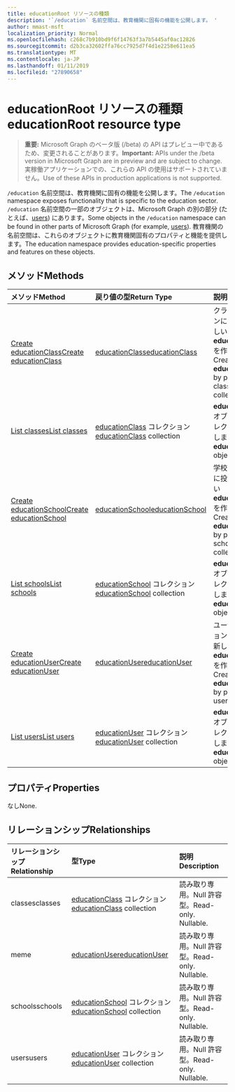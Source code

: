 ```yaml
---
title: educationRoot リソースの種類
description: '`/education` 名前空間は、教育機関に固有の機能を公開します。 '
author: mmast-msft
localization_priority: Normal
ms.openlocfilehash: c268c7b910bd9f6f14763f3a7b5445af0ac12826
ms.sourcegitcommit: d2b3ca32602ffa76cc7925d7f4d1e2258e611ea5
ms.translationtype: MT
ms.contentlocale: ja-JP
ms.lasthandoff: 01/11/2019
ms.locfileid: "27890658"
---
```

# <a name="educationroot-resource-type"></a><span data-ttu-id="cbeb0-103">educationRoot リソースの種類</span><span class="sxs-lookup"><span data-stu-id="cbeb0-103">educationRoot resource type</span></span>

> <span data-ttu-id="cbeb0-104">**重要:** Microsoft Graph のベータ版 (/beta) の API はプレビュー中であるため、変更されることがあります。</span><span class="sxs-lookup"><span data-stu-id="cbeb0-104">**Important:** APIs under the /beta version in Microsoft Graph are in preview and are subject to change.</span></span> <span data-ttu-id="cbeb0-105">実稼働アプリケーションでの、これらの API の使用はサポートされていません。</span><span class="sxs-lookup"><span data-stu-id="cbeb0-105">Use of these APIs in production applications is not supported.</span></span>

<span data-ttu-id="cbeb0-106">`/education` 名前空間は、教育機関に固有の機能を公開します。</span><span class="sxs-lookup"><span data-stu-id="cbeb0-106">The `/education` namespace exposes functionality that is specific to the education sector.</span></span> <span data-ttu-id="cbeb0-107">`/education` 名前空間の一部のオブジェクトは、Microsoft Graph の別の部分 (たとえば、[users](user.md)) にあります。</span><span class="sxs-lookup"><span data-stu-id="cbeb0-107">Some objects in the `/education` namespace can be found in other parts of Microsoft Graph (for example, [users](user.md)).</span></span> <span data-ttu-id="cbeb0-108">教育機関の名前空間は、これらのオブジェクトに教育機関固有のプロパティと機能を提供します。</span><span class="sxs-lookup"><span data-stu-id="cbeb0-108">The education namespace provides education-specific properties and features on these objects.</span></span>

## <a name="methods"></a><span data-ttu-id="cbeb0-109">メソッド</span><span class="sxs-lookup"><span data-stu-id="cbeb0-109">Methods</span></span>

| <span data-ttu-id="cbeb0-110">メソッド</span><span class="sxs-lookup"><span data-stu-id="cbeb0-110">Method</span></span>           | <span data-ttu-id="cbeb0-111">戻り値の型</span><span class="sxs-lookup"><span data-stu-id="cbeb0-111">Return Type</span></span>    |<span data-ttu-id="cbeb0-112">説明</span><span class="sxs-lookup"><span data-stu-id="cbeb0-112">Description</span></span>|
|:---------------|:--------|:----------|
|[<span data-ttu-id="cbeb0-113">Create educationClass</span><span class="sxs-lookup"><span data-stu-id="cbeb0-113">Create educationClass</span></span>](../api/educationroot-post-classes.md) |[<span data-ttu-id="cbeb0-114">educationClass</span><span class="sxs-lookup"><span data-stu-id="cbeb0-114">educationClass</span></span>](educationclass.md)| <span data-ttu-id="cbeb0-115">クラス コレクションに投稿して、新しい **educationClass** を作成します。</span><span class="sxs-lookup"><span data-stu-id="cbeb0-115">Create a new **educationClass** by posting to the classes collection.</span></span>|
|[<span data-ttu-id="cbeb0-116">List classes</span><span class="sxs-lookup"><span data-stu-id="cbeb0-116">List classes</span></span>](../api/educationroot-list-classes.md) |<span data-ttu-id="cbeb0-117">[educationClass](educationclass.md) コレクション</span><span class="sxs-lookup"><span data-stu-id="cbeb0-117">[educationClass](educationclass.md) collection</span></span>| <span data-ttu-id="cbeb0-118">**educationClass** オブジェクト コレクションを取得します。</span><span class="sxs-lookup"><span data-stu-id="cbeb0-118">Get an **educationClass** object collection.</span></span>|
|[<span data-ttu-id="cbeb0-119">Create educationSchool</span><span class="sxs-lookup"><span data-stu-id="cbeb0-119">Create educationSchool</span></span>](../api/educationroot-post-schools.md) |[<span data-ttu-id="cbeb0-120">educationSchool</span><span class="sxs-lookup"><span data-stu-id="cbeb0-120">educationSchool</span></span>](educationschool.md)| <span data-ttu-id="cbeb0-121">学校コレクションに投稿して、新しい **educationSchool** を作成します。</span><span class="sxs-lookup"><span data-stu-id="cbeb0-121">Create a new **educationSchool** by posting to the schools collection.</span></span>|
|[<span data-ttu-id="cbeb0-122">List schools</span><span class="sxs-lookup"><span data-stu-id="cbeb0-122">List schools</span></span>](../api/educationroot-list-schools.md) |<span data-ttu-id="cbeb0-123">[educationSchool](educationschool.md) コレクション</span><span class="sxs-lookup"><span data-stu-id="cbeb0-123">[educationSchool](educationschool.md) collection</span></span>| <span data-ttu-id="cbeb0-124">**educationSchool** オブジェクト コレクションを取得します。</span><span class="sxs-lookup"><span data-stu-id="cbeb0-124">Get an **educationSchool** object collection.</span></span>|
|[<span data-ttu-id="cbeb0-125">Create educationUser</span><span class="sxs-lookup"><span data-stu-id="cbeb0-125">Create educationUser</span></span>](../api/educationroot-post-users.md) |[<span data-ttu-id="cbeb0-126">educationUser</span><span class="sxs-lookup"><span data-stu-id="cbeb0-126">educationUser</span></span>](educationuser.md)| <span data-ttu-id="cbeb0-127">ユーザー コレクションに投稿して、新しい **educationUser** を作成します。</span><span class="sxs-lookup"><span data-stu-id="cbeb0-127">Create a new **educationUser** by posting to the users collection.</span></span>|
|[<span data-ttu-id="cbeb0-128">List users</span><span class="sxs-lookup"><span data-stu-id="cbeb0-128">List users</span></span>](../api/educationroot-list-users.md) |<span data-ttu-id="cbeb0-129">[educationUser](educationuser.md) コレクション</span><span class="sxs-lookup"><span data-stu-id="cbeb0-129">[educationUser](educationuser.md) collection</span></span>| <span data-ttu-id="cbeb0-130">**educationUser** オブジェクト コレクションを取得します。</span><span class="sxs-lookup"><span data-stu-id="cbeb0-130">Get an **educationUser** object collection.</span></span>|

## <a name="properties"></a><span data-ttu-id="cbeb0-131">プロパティ</span><span class="sxs-lookup"><span data-stu-id="cbeb0-131">Properties</span></span>
<span data-ttu-id="cbeb0-132">なし</span><span class="sxs-lookup"><span data-stu-id="cbeb0-132">None.</span></span>

## <a name="relationships"></a><span data-ttu-id="cbeb0-133">リレーションシップ</span><span class="sxs-lookup"><span data-stu-id="cbeb0-133">Relationships</span></span>
| <span data-ttu-id="cbeb0-134">リレーションシップ</span><span class="sxs-lookup"><span data-stu-id="cbeb0-134">Relationship</span></span> | <span data-ttu-id="cbeb0-135">型</span><span class="sxs-lookup"><span data-stu-id="cbeb0-135">Type</span></span>   |<span data-ttu-id="cbeb0-136">説明</span><span class="sxs-lookup"><span data-stu-id="cbeb0-136">Description</span></span>|
|:---------------|:--------|:----------|
|<span data-ttu-id="cbeb0-137">classes</span><span class="sxs-lookup"><span data-stu-id="cbeb0-137">classes</span></span>|<span data-ttu-id="cbeb0-138">[educationClass](educationclass.md) コレクション</span><span class="sxs-lookup"><span data-stu-id="cbeb0-138">[educationClass](educationclass.md) collection</span></span>| <span data-ttu-id="cbeb0-p103">読み取り専用。Null 許容型。</span><span class="sxs-lookup"><span data-stu-id="cbeb0-p103">Read-only. Nullable.</span></span>|
|<span data-ttu-id="cbeb0-141">me</span><span class="sxs-lookup"><span data-stu-id="cbeb0-141">me</span></span>|[<span data-ttu-id="cbeb0-142">educationUser</span><span class="sxs-lookup"><span data-stu-id="cbeb0-142">educationUser</span></span>](educationuser.md)| <span data-ttu-id="cbeb0-p104">読み取り専用。Null 許容型。</span><span class="sxs-lookup"><span data-stu-id="cbeb0-p104">Read-only. Nullable.</span></span>|
|<span data-ttu-id="cbeb0-145">schools</span><span class="sxs-lookup"><span data-stu-id="cbeb0-145">schools</span></span>|<span data-ttu-id="cbeb0-146">[educationSchool](educationschool.md) コレクション</span><span class="sxs-lookup"><span data-stu-id="cbeb0-146">[educationSchool](educationschool.md) collection</span></span>| <span data-ttu-id="cbeb0-p105">読み取り専用。Null 許容型。</span><span class="sxs-lookup"><span data-stu-id="cbeb0-p105">Read-only. Nullable.</span></span>|
|<span data-ttu-id="cbeb0-149">users</span><span class="sxs-lookup"><span data-stu-id="cbeb0-149">users</span></span>|<span data-ttu-id="cbeb0-150">[educationUser](educationuser.md) コレクション</span><span class="sxs-lookup"><span data-stu-id="cbeb0-150">[educationUser](educationuser.md) collection</span></span>| <span data-ttu-id="cbeb0-p106">読み取り専用。Null 許容型。</span><span class="sxs-lookup"><span data-stu-id="cbeb0-p106">Read-only. Nullable.</span></span>|

<!-- uuid: 8fcb5dbc-d5aa-4681-8e31-b001d5168d79
2015-10-25 14:57:30 UTC -->
<!-- {
  "type": "#page.annotation",
  "description": "educationRoot resource",
  "keywords": "",
  "section": "documentation",
  "tocPath": ""
}-->
